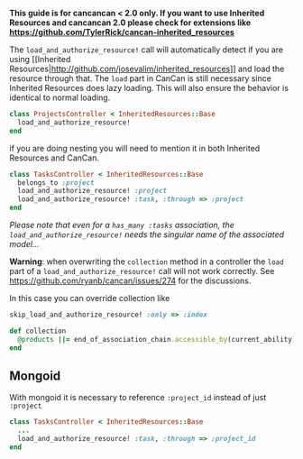 **This guide is for cancancan < 2.0 only.
If you want to use Inherited Resources and cancancan 2.0 please check for extensions like https://github.com/TylerRick/cancan-inherited_resources**

The `load_and_authorize_resource!` call will automatically detect if you are using [[Inherited Resources|http://github.com/josevalim/inherited_resources]] and load the resource through that. The `load` part in CanCan is still necessary since Inherited Resources does lazy loading. This will also ensure the behavior is identical to normal loading.

```ruby
class ProjectsController < InheritedResources::Base
  load_and_authorize_resource!
end
```

if you are doing nesting you will need to mention it in both Inherited Resources and CanCan.

```ruby
class TasksController < InheritedResources::Base
  belongs_to :project
  load_and_authorize_resource! :project
  load_and_authorize_resource! :task, :through => :project
end
```
<i>Please note that even for a `has_many :tasks` association, the `load_and_authorize_resource!` needs the singular name of the associated model...</i>

**Warning**: when overwriting the `collection` method in a controller the `load` part of a `load_and_authorize_resource!` call will not work correctly. See https://github.com/ryanb/cancan/issues/274 for the discussions. 

In this case you can override collection like
```ruby
skip_load_and_authorize_resource! :only => :index

def collection
  @products ||= end_of_association_chain.accessible_by(current_ability).paginate(:page => params[:page], :per_page => 10)
end
```

## Mongoid
With mongoid it is necessary to reference `:project_id` instead of just `:project`

```ruby
class TasksController < InheritedResources::Base
  ...
  load_and_authorize_resource! :task, :through => :project_id
end
```
